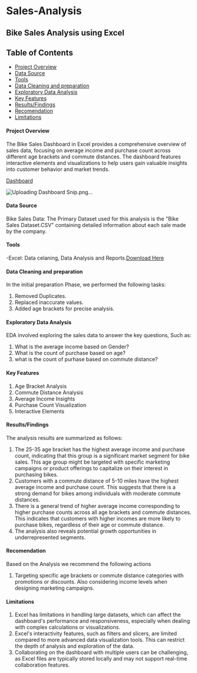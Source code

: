 # Sales-Analysis
## Bike Sales Analysis using Excel

## Table of Contents
  - [Project Overview](#project-overview)
  - [Data Source](#data-source)
  - [Tools](#tools)
  - [Data Cleaning and preparation](#data-cleaning-and-preparation)
  - [Exploratory Data Analysis](#exploratory-data-analysis)
  - [Key Features](#key-features)
  - [Results/Findings](#resultsfindings)
  - [Recomendation](#recomendation)
  - [Limitations](#limitations)

#### Project Overview

The Bike Sales Dashboard in Excel provides a comprehensive overview of sales data, focusing on average income and purchase count across different age brackets and commute distances. The dashboard features interactive elements and visualizations to help users gain valuable insights into customer behavior and market trends.

[Dashboard](dashboard-snip.PNG)

![Uploading Dashboard Snip.png…]()



#### Data Source

Bike Sales Data: The Primary Dataset used for this analysis is the "Bike Sales Dataset.CSV" containing detailed information about each sale made by the company. 

#### Tools

-Excel: Data celaning, Data Analysis and Reports.[Download Here](https://microsoft.com)

#### Data Cleaning and preparation 

In the initial preparation Phase, we performed the following tasks:

  1. Removed Duplicates.
  2. Replaced inaccurate values.
  3. Added age brackets for precise analysis. 
 
#### Exploratory Data Analysis

EDA involved exploring the sales data to answer the key questions, Such as:

   1. What is the average income based on Gender?
   2. What is the count of purchase based on age?
   3. what is the count of purhase based on commute distance?

#### Key Features

   1. Age Bracket Analysis
   2. Commute Distance Analysis
   3. Average Income Insights
   4. Purchase Count Visualization
   5. Interactive Elements

#### Results/Findings

The analysis results are summarized as follows:

  1. The 25-35 age bracket has the highest average income and purchase count, indicating that this group is a significant market segment for bike sales. This age group might be targeted with specific marketing 
     campaigns or product offerings to capitalize on their interest in purchasing bikes.
  2. Customers with a commute distance of 5-10 miles have the highest average income and purchase count. This suggests that there is a strong demand for bikes among individuals with moderate commute distances.
  3. There is a general trend of higher average income corresponding to higher purchase counts across all age brackets and commute distances. This indicates that customers with higher incomes are more likely to 
     purchase bikes, regardless of their age or commute distance.
  4. The analysis also reveals potential growth opportunities in underrepresented segments.
 
#### Recomendation

Based on the Analysis we recommend the following actions

   1. Targeting specific age brackets or commute distance categories with promotions or discounts. Also considering income levels when designing marketing campaigns.


#### Limitations

   1. Excel has limitations in handling large datasets, which can affect the dashboard's performance and responsiveness, especially when dealing with complex calculations or visualizations.
   2. Excel's interactivity features, such as filters and slicers, are limited compared to more advanced data visualization tools. This can restrict the depth of analysis and exploration of the data.
   3. Collaborating on the dashboard with multiple users can be challenging, as Excel files are typically stored locally and may not support real-time collaboration features.

